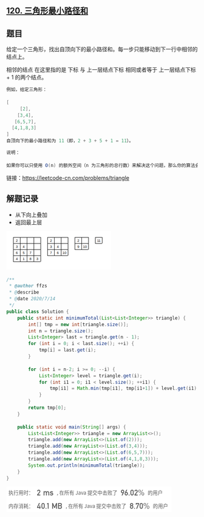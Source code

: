 ## [120. 三角形最小路径和](https://leetcode-cn.com/problems/triangle/)

## 题目

给定一个三角形，找出自顶向下的最小路径和。每一步只能移动到下一行中相邻的结点上。

相邻的结点 在这里指的是 下标 与 上一层结点下标 相同或者等于 上一层结点下标 + 1 的两个结点。

 

```java
例如，给定三角形：

[
     [2],
    [3,4],
   [6,5,7],
  [4,1,8,3]
]
自顶向下的最小路径和为 11（即，2 + 3 + 5 + 1 = 11）。
```

 

```java
说明：

如果你可以只使用 O(n) 的额外空间（n 为三角形的总行数）来解决这个问题，那么你的算法会很加分。
```


链接：https://leetcode-cn.com/problems/triangle



## 解题记录

+ 从下向上叠加
+ 返回最上层

![在这里插入图片描述](README.assets/20200714082920401.png)

```java
/**
 * @author ffzs
 * @describe
 * @date 2020/7/14
 */
public class Solution {
    public static int minimumTotal(List<List<Integer>> triangle) {
        int[] tmp = new int[triangle.size()];
        int n = triangle.size();
        List<Integer> last = triangle.get(n - 1);
        for (int i = 0; i < last.size(); ++i) {
            tmp[i] = last.get(i);
        }

        for (int i = n-2; i >= 0; --i) {
            List<Integer> level = triangle.get(i);
            for (int i1 = 0; i1 < level.size(); ++i1) {
                tmp[i1] = Math.min(tmp[i1], tmp[i1+1]) + level.get(i1);
            }
        }
        return tmp[0];
    }

    public static void main(String[] args) {
        List<List<Integer>> triangle = new ArrayList<>();
        triangle.add(new ArrayList<>(List.of(2)));
        triangle.add(new ArrayList<>(List.of(3,4)));
        triangle.add(new ArrayList<>(List.of(6,5,7)));
        triangle.add(new ArrayList<>(List.of(4,1,8,3)));
        System.out.println(minimumTotal(triangle));
    }
}

```

![image-20200714082450723](README.assets/image-20200714082450723.png)

